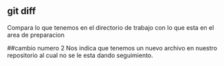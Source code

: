 ## git diff
Compara lo que tenemos en el directorio de trabajo con lo que esta en el area de preparacion

##cambio numero 2
Nos indica que tenemos un nuevo archivo en nuestro repositorio al cual no se le esta dando seguimiento.